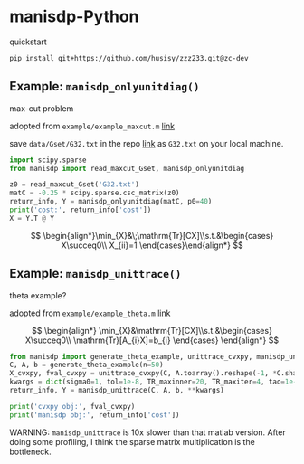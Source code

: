 # manisdp-Python

quickstart

```bash
pip install git+https://github.com/husisy/zzz233.git@zc-dev
```

## Example: `manisdp_onlyunitdiag()`

max-cut problem

adopted from `example/example_maxcut.m` [link](https://github.com/wangjie212/ManiSDP-matlab/blob/main/example/example_maxcut.m)

save `data/Gset/G32.txt` in the repo [link](https://github.com/wangjie212/ManiSDP-matlab/blob/main/data/Gset/G32.txt) as `G32.txt` on your local machine.

```python
import scipy.sparse
from manisdp import read_maxcut_Gset, manisdp_onlyunitdiag

z0 = read_maxcut_Gset('G32.txt')
matC = -0.25 * scipy.sparse.csc_matrix(z0)
return_info, Y = manisdp_onlyunitdiag(matC, p0=40)
print('cost:', return_info['cost'])
X = Y.T @ Y
```

$$ \begin{align*}\min_{X}&\;\mathrm{Tr}[CX]\\s.t.&\begin{cases}
X\succeq0\\
X_{ii}=1
\end{cases}\end{align*} $$

## Example: `manisdp_unittrace()`

theta example?

adopted from `example/example_theta.m` [link](https://github.com/wangjie212/ManiSDP-matlab/blob/main/example/example_theta.m)

$$ \begin{align*} \min_{X}&\mathrm{Tr}[CX]\\s.t.&\begin{cases}
X\succeq0\\
\mathrm{Tr}[A_{i}X]=b_{i}
\end{cases} \end{align*} $$

```Python
from manisdp import generate_theta_example, unittrace_cvxpy, manisdp_unittrace
C, A, b = generate_theta_example(n=50)
X_cvxpy, fval_cvxpy = unittrace_cvxpy(C, A.toarray().reshape(-1, *C.shape), b)
kwargs = dict(sigma0=1, tol=1e-8, TR_maxinner=20, TR_maxiter=4, tao=1e-3, theta=1e-2, delta=10, line_search=True, alpha=0.01)
return_info, Y = manisdp_unittrace(C, A, b, **kwargs)

print('cvxpy obj:', fval_cvxpy)
print('manisdp obj:', return_info['cost'])
```

WARNING: `manisdp_unittrace` is 10x slower than that matlab version. After doing some profiling, I think the sparse matrix multiplication is the bottleneck.
